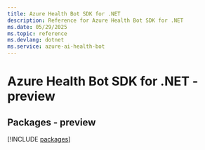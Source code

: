 ```yaml
---
title: Azure Health Bot SDK for .NET
description: Reference for Azure Health Bot SDK for .NET
ms.date: 05/29/2025
ms.topic: reference
ms.devlang: dotnet
ms.service: azure-ai-health-bot
---
```

# Azure Health Bot SDK for .NET - preview
## Packages - preview
[!INCLUDE [packages](health-bot-index.md)]